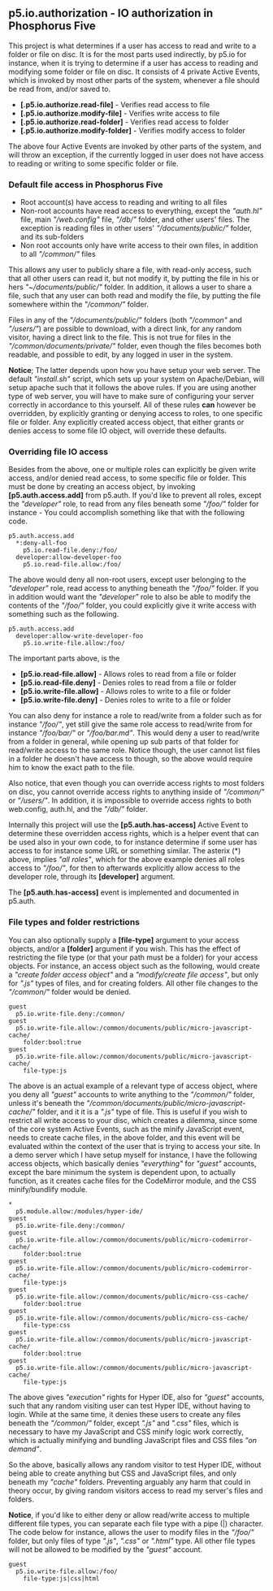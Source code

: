 ## p5.io.authorization - IO authorization in Phosphorus Five

This project is what determines if a user has access to read and write to a folder or file
on disc. It is for the most parts used indirectly, by p5.io for instance, when it is trying to
determine if a user has access to reading and modifying some folder or file on disc. It consists
of 4 private Active Events, which is invoked by most other parts of the system, whenever
a file should be read from, and/or saved to.

* __[.p5.io.authorize.read-file]__ - Verifies read access to file
* __[.p5.io.authorize.modify-file]__ - Verifies write access to file
* __[.p5.io.authorize.read-folder]__ - Verifies read access to folder
* __[.p5.io.authorize.modify-folder]__ - Verifies modify access to folder

The above four Active Events are invoked by other parts of the system, and will throw
an exception, if the currently logged in user does not have access to reading or
writing to some specific folder or file.

### Default file access in Phosphorus Five

* Root account(s) have access to reading and writing to all files
* Non-root accounts have read access to everything, except the _"auth.hl"_ file, main _"/web.config"_ file, _"/db/"_ folder, and other users' files. The exception is reading files in other users' _"/documents/public/"_ folder, and its sub-folders
* Non root accounts only have write access to their own files, in addition to all _"/common/"_ files

This allows any user to publicly share a file, with read-only access, such that all other users can read it,
but not modify it, by putting the file in his or hers _"~/documents/public/"_ folder. In addition, it allows a
user to share a file, such that any user can both read and modify the file, by putting the file somewhere within
the _"/common/"_ folder.

Files in any of the _"/documents/public/"_ folders (both _"/common"_ and _"/users/"_) are possible to download,
with a direct link, for any random visitor, having a direct link to the file. This is not true for files in
the _"/common/documents/private/"_ folder, even though the files becomes both readable, and possible to edit,
by any logged in user in the system.

**Notice**; The latter depends upon how you have setup your web server. The default _"install.sh"_ script,
which sets up your system on Apache/Debian, will setup apache such that it follows the above rules. If you
are using another type of web server, you will have to make sure of configuring your server correctly in
accordance to this yourself. All of these rules **can** however be overridden, by explicitly granting or
denying access to roles, to one specific file or folder. Any explicitly created access object, that either
grants or denies access to some file IO object, will override these defaults.

### Overriding file IO access

Besides from the above, one or multiple roles can explicitly be given write access, 
and/or denied read access, to some specific file or folder. This must be done by creating 
an access object, by invoking **[p5.auth.access.add]** from p5.auth. If you'd like to prevent 
all roles, except the _"developer"_ role, to read from any files beneath some _"/foo/"_ folder 
for instance - You could accomplish something like that with the following code.

```hyperlambda
p5.auth.access.add
  *:deny-all-foo
    p5.io.read-file.deny:/foo/
  developer:allow-developer-foo
    p5.io.read-file.allow:/foo/
```

The above would deny all non-root users, except user belonging to the _"developer"_ role, 
read access to anything beneath the _"/foo/"_ folder. If you in addition would want
the _"developer"_ role to also be able to modify the contents of the _"/foo/"_ folder,
you could explicitly give it write access with something such as the following.

```hyperlambda
p5.auth.access.add
  developer:allow-write-developer-foo
    p5.io.write-file.allow:/foo/
```

The important parts above, is the

* __[p5.io.read-file.allow]__ - Allows roles to read from a file or folder
* __[p5.io.read-file.deny]__ - Denies roles to read from a file or folder
* __[p5.io.write-file.allow]__ - Allows roles to write to a file or folder
* __[p5.io.write-file.deny]__ - Denies roles to write to a file or folder

You can also deny for instance a role to read/write from a folder such as for instance _"/foo/"_,
yet still give the same role access to read/write from for instance _"/foo/bar/"_ or _"/foo/bar.md"_.
This would deny a user to read/write from a folder in general, while opening up sub parts
of that folder for read/write access to the same role. Notice though, the user cannot
list files in a folder he doesn't have access to though, so the above would require him
to know the exact path to the file.

Also notice, that even though you can override access rights to most folders on
disc, you cannot override access rights to anything inside of _"/common/"_ or _"/users/"_.
In addition, it is impossible to override access rights to both web.config, auth.hl,
and the _"/db/"_ folder.

Internally this project will use the **[p5.auth.has-access]** Active Event
to determine these overridden access rights, which is a helper event that can be used
also in your own code, to for instance determine if some user has access to for instance
some URL or something similar. The asterix (\*) above, implies _"all roles"_, which
for the above example denies all roles access to _"/foo/"_, for then to afterwards
explicitly allow access to the developer role, through its **[developer]** argument.

The **[p5.auth.has-access]** event is implemented and documented in p5.auth.

### File types and folder restrictions

You can also optionally supply a **[file-type]** argument to your access objects, and/or a **[folder]**
argument if you wish. This has the effect of restricting the file type (or that your path must be a folder)
for your access objects. For instance, an access object such as the following, would create a
_"create folder access object"_ and a _"modify/create file access"_, but only for _".js"_ types of files,
and for creating folders. All other file changes to the _"/common/"_ folder would be denied.

```hyperlambda
guest
  p5.io.write-file.deny:/common/
guest
  p5.io.write-file.allow:/common/documents/public/micro-javascript-cache/
    folder:bool:true
guest
  p5.io.write-file.allow:/common/documents/public/micro-javascript-cache/
    file-type:js
```

The above is an actual example of a relevant type of access object, where you deny all _"guest"_ accounts
to write anything to the _"/common/"_ folder, unless it's beneath the
_"/common/documents/public/micro-javascript-cache/"_ folder, and it it is a _".js"_ type of file. This is
useful if you wish to restrict all write access to your disc, which creates a dilemma, since some of the core
system Active Events, such as the minify JavaScript event, needs to create cache files, in the above folder,
and this event will be evaluated within the context of the user that is trying to access your site. In a demo
server which I have setup myself for instance, I have the following access objects, which basically denies
_"everything"_ for _"guest"_ accounts, except the bare minimum the system is dependent upon, to actually
function, as it creates cache files for the CodeMirror module, and the CSS minify/bundlify module.

```hyperlambda
*
  p5.module.allow:/modules/hyper-ide/
guest
  p5.io.write-file.deny:/common/
guest
  p5.io.write-file.allow:/common/documents/public/micro-codemirror-cache/
    folder:bool:true
guest
  p5.io.write-file.allow:/common/documents/public/micro-codemirror-cache/
    file-type:js
guest
  p5.io.write-file.allow:/common/documents/public/micro-css-cache/
    folder:bool:true
guest
  p5.io.write-file.allow:/common/documents/public/micro-css-cache/
    file-type:css
guest
  p5.io.write-file.allow:/common/documents/public/micro-javascript-cache/
    folder:bool:true
guest
  p5.io.write-file.allow:/common/documents/public/micro-javascript-cache/
    file-type:js
```

The above gives _"execution"_ rights for Hyper IDE, also for _"guest"_ accounts, such that any random visiting user
can test Hyper IDE, without having to login. While at the same time, it denies these users to create any files
beneath the _"/common/"_ folder, except _".js"_ and _".css"_ files, which is necessary to have my JavaScript and
CSS minify logic work correctly, which is actually minifying and bundling JavaScript files and CSS files _"on demand"_.

So the above, basically allows any random visitor to test Hyper IDE, without being able to create anything but CSS
and JavaScript files, and only beneath my _"cache"_ folders. Preventing arguably any harm that could in theory occur,
by giving random visitors access to read my server's files and folders.

**Notice**, if you'd like to either deny or allow read/write access to multiple different file types, you can
separate each file type with a pipe (|) character. The code below for instance, allows the user to modify files
in the _"/foo/"_ folder, but only files of type _".js"_, _".css"_ or _".html"_ type. All other file types will
not be allowed to be modified by the _"guest"_ account.

```hyperlambda
guest
  p5.io.write-file.allow:/foo/
    file-type:js|css|html
```
